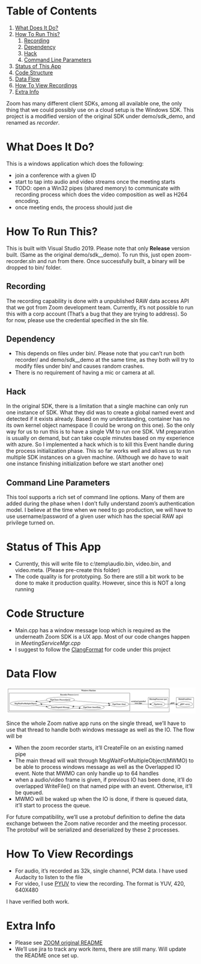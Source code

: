 
# Table of Contents

1.  [What Does It Do?](#orgfc1f76d)
2.  [How To Run This?](#orgf877bad)
    1.  [Recording](#org415edb6)
    2.  [Dependency](#org5a62a3c)
    3.  [Hack](#org1f31c89)
    4.  [Command Line Parameters](#org43dba57)
3.  [Status of This App](#org716018c)
4.  [Code Structure](#orgfc392c0)
5.  [Data Flow](#org22bb29e)
6.  [How To View Recordings](#org0b7beb1)
7.  [Extra Info](#org714cb0e)

Zoom has many different client SDKs, among all available one, the only thing
that we could possibly use on a cloud setup is the Windows SDK. This project is
a modified version of the original SDK under demo/sdk\_demo, and renamed as
*recorder*.


<a id="orgfc1f76d"></a>

# What Does It Do?

This is a windows application which does the following:

-   join a conference with a given ID
-   start to tap into audio and video streams once the meeting starts
-   TODO: open a Win32 pipes (shared memory) to communicate with recording process
    which does the video composition as well as H264 encoding.
-   once meeting ends, the process should just die


<a id="orgf877bad"></a>

# How To Run This?

This is built with Visual Studio 2019. Please note that only **Release** version
built. (Same as the original demo/sdk\_\_demo). To run this, just open
zoom-recorder.sln and run from there. Once successfully built, a binary will be
dropped to bin/ folder.


<a id="org415edb6"></a>

## Recording

The recording capability is done with a unpublished RAW data access API that we
got from Zoom development team. Currently, it&rsquo;s not possible to run this with a
corp account (That&rsquo;s a bug that they are trying to address). So for now, please
use the credential specified in the sln file.


<a id="org5a62a3c"></a>

## Dependency

-   This depends on files under bin/. Please note that you can&rsquo;t run both
    recorder/ and demo/sdk\_\_demo at the same time, as they both will try to modify
    files under bin/ and causes random crashes.
-   There is no requirement of having a mic or camera at all.


<a id="org1f31c89"></a>

## Hack

In the original SDK, there is a limitation that a single machine can only run
one instance of SDK. What they did was to create a global named event and
detected if it exists already. Based on my understanding, container has no its
own kernel object namespace (I could be wrong on this one). So the only way for
us to run this is to have a single VM to run one SDK. VM preparation is usually
on demand, but can take couple minutes based on my experience with azure. So I
implemented a hack which is to kill this Event handle during the process
initialization phase. This so far works well and allows us to run multiple SDK
instances on a given machine. (Although we do have to wait one instance
finishing initialization before we start another one)


<a id="org43dba57"></a>

## Command Line Parameters

This tool supports a rich set of command line options. Many of them are added
during the phase when I don&rsquo;t fully understand zoom&rsquo;s authentication model. I
believe at the time when we need to go production, we will have to use
username/password of a given user which has the special RAW api privilege turned on.


<a id="org716018c"></a>

# Status of This App

-   Currently, this will write file to c:\temp\audio.bin, video.bin, and
    video.meta. (Please pre-create this folder)
-   The code quality is for prototyping. So there are still a bit work to be done
    to make it production quality. However, since this is NOT a long running


<a id="orgfc392c0"></a>

# Code Structure

-   Main.cpp has a window message loop which is required as the underneath Zoom
    SDK is a UX app. Most of our code changes happen in *MeetingServiceMgr.cpp*
-   I suggest to follow the [ClangFormat](https://clang.llvm.org/docs/ClangFormat.html) for code under this project


<a id="org22bb29e"></a>

# Data Flow

![img](flow2.png)

Since the whole Zoom native app runs on the single thread, we&rsquo;ll have to use
that thread to handle both windows message as well as the IO. The flow will be

-   When the zoom recorder starts, it&rsquo;ll CreateFile on an existing named pipe
-   The main thread will wait through MsgWaitForMultipleObject(MWMO) to be able to
    process windows message as well as the Overlapped IO event. Note that MWMO can
    only handle up to 64 handles
-   when a audio/video frame is given, if previous IO has been done, it&rsquo;ll do
    overlapped WriteFile() on that named pipe with an event. Otherwise, it&rsquo;ll be
    queued.
-   MWMO will be waked up when the IO is done, if there is queued data, it&rsquo;ll
    start to process the queue.

For future compatibility, we&rsquo;ll use a protobuf definition to define the data
exchange between the Zoom native recorder and the meeting processor. The
protobuf will be serialized and deserialized by these 2 processes.


<a id="org0b7beb1"></a>

# How To View Recordings

-   For audio, it&rsquo;s recorded as 32k, single channel, PCM data. I have used
    Audacity to listen to the file
-   For video, I use [PYUV](http://dsplab.diei.unipg.it/software/pyuv_raw_video_sequence_player) to view the recording. The format is YUV, 420, 640X480

I have verified both work.


<a id="org714cb0e"></a>

# Extra Info

-   Please see [ZOOM original README](https://github.com/zoom/zoom-sdk-windows/blob/master/README.md)
-   We&rsquo;ll use jira to track any work items, there are still many. Will update the
    README once set up.

